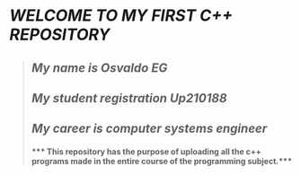 # *WELCOME TO MY FIRST C++ REPOSITORY*
 >##  ***My name is Osvaldo EG***
>## ***My student registration Up210188***
>## ***My career is computer systems engineer***
>#### *** This repository has the purpose of uploading all the c++ programs made in the entire course of the programming subject.***


